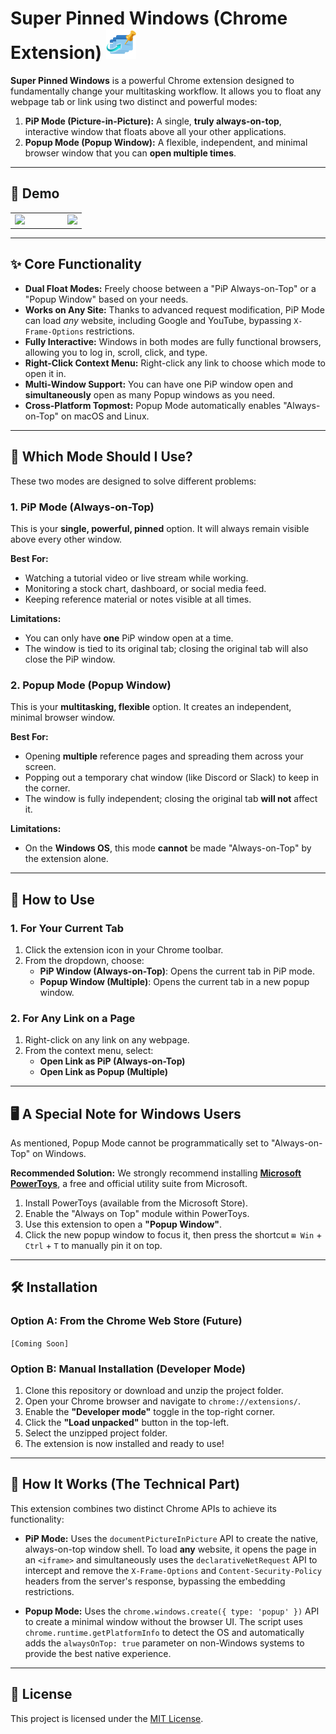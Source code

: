 # Super Pinned Windows (Chrome Extension) ![Logo](icons/icon48.png)

**Super Pinned Windows** is a powerful Chrome extension designed to fundamentally change your multitasking workflow. It allows you to float any webpage tab or link using two distinct and powerful modes:


1.  **PiP Mode (Picture-in-Picture):** A single, **truly always-on-top**, interactive window that floats above all your other applications.
2.  **Popup Mode (Popup Window):** A flexible, independent, and minimal browser window that you can **open multiple times**.

---

## 🌟 Demo

<table align="center">
  <tr>
    <td><img src="images/demo.gif" width="400"></td>
    <td width="40"></td>
    <td><img src="images/demo2.gif" width="400"></td>
  </tr>
</table>


---

## ✨ Core Functionality

* **Dual Float Modes:** Freely choose between a "PiP Always-on-Top" or a "Popup Window" based on your needs.
* **Works on Any Site:** Thanks to advanced request modification, PiP Mode can load *any* website, including Google and YouTube, bypassing `X-Frame-Options` restrictions.
* **Fully Interactive:** Windows in both modes are fully functional browsers, allowing you to log in, scroll, click, and type.
* **Right-Click Context Menu:** Right-click any link to choose which mode to open it in.
* **Multi-Window Support:** You can have one PiP window open and **simultaneously** open as many Popup windows as you need.
* **Cross-Platform Topmost:** Popup Mode automatically enables "Always-on-Top" on macOS and Linux.

---

## 🤔 Which Mode Should I Use?

These two modes are designed to solve different problems:

### 1. PiP Mode (Always-on-Top)

This is your **single, powerful, pinned** option. It will always remain visible above every other window.

**Best For:**
* Watching a tutorial video or live stream while working.
* Monitoring a stock chart, dashboard, or social media feed.
* Keeping reference material or notes visible at all times.

**Limitations:**
* You can only have **one** PiP window open at a time.
* The window is tied to its original tab; closing the original tab will also close the PiP window.

### 2. Popup Mode (Popup Window)

This is your **multitasking, flexible** option. It creates an independent, minimal browser window.

**Best For:**
* Opening **multiple** reference pages and spreading them across your screen.
* Popping out a temporary chat window (like Discord or Slack) to keep in the corner.
* The window is fully independent; closing the original tab **will not** affect it.

**Limitations:**
* On the **Windows OS**, this mode **cannot** be made "Always-on-Top" by the extension alone.

---

## 🚀 How to Use

### 1. For Your Current Tab
1.  Click the extension icon in your Chrome toolbar.
2.  From the dropdown, choose:
    * **PiP Window (Always-on-Top)**: Opens the current tab in PiP mode.
    * **Popup Window (Multiple)**: Opens the current tab in a new popup window.

### 2. For Any Link on a Page
1.  Right-click on any link on any webpage.
2.  From the context menu, select:
    * **Open Link as PiP (Always-on-Top)**
    * **Open Link as Popup (Multiple)**

---

## 🖥️ A Special Note for Windows Users

As mentioned, Popup Mode cannot be programmatically set to "Always-on-Top" on Windows.

**Recommended Solution:**
We strongly recommend installing **[Microsoft PowerToys](https://learn.microsoft.com/en-us/windows/powertoys/)**, a free and official utility suite from Microsoft.

1.  Install PowerToys (available from the Microsoft Store).
2.  Enable the "Always on Top" module within PowerToys.
3.  Use this extension to open a **"Popup Window"**.
4.  Click the new popup window to focus it, then press the shortcut `⊞ Win` + `Ctrl` + `T` to manually pin it on top.

---

## 🛠️ Installation

### Option A: From the Chrome Web Store (Future)
`[Coming Soon]`

### Option B: Manual Installation (Developer Mode)
1.  Clone this repository or download and unzip the project folder.
2.  Open your Chrome browser and navigate to `chrome://extensions/`.
3.  Enable the **"Developer mode"** toggle in the top-right corner.
4.  Click the **"Load unpacked"** button in the top-left.
5.  Select the unzipped project folder.
6.  The extension is now installed and ready to use!

---

## 🔬 How It Works (The Technical Part)

This extension combines two distinct Chrome APIs to achieve its functionality:

* **PiP Mode:** Uses the `documentPictureInPicture` API to create the native, always-on-top window shell. To load **any** website, it opens the page in an `<iframe>` and simultaneously uses the `declarativeNetRequest` API to intercept and remove the `X-Frame-Options` and `Content-Security-Policy` headers from the server's response, bypassing the embedding restrictions.

* **Popup Mode:** Uses the `chrome.windows.create({ type: 'popup' })` API to create a minimal window without the browser UI. The script uses `chrome.runtime.getPlatformInfo` to detect the OS and automatically adds the `alwaysOnTop: true` parameter on non-Windows systems to provide the best native experience.

---

## 📄 License

This project is licensed under the [MIT License](LICENSE).